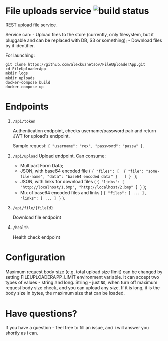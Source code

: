 # File uploads service ![build status ](https://travis-ci.org/alexkuznetsov/FileUploaderApp.svg?branch=master)

REST upload file service.

Service can:
    - Upload files to the store (currently, only filesystem, but it pluggable and can be replaced with DB, S3 or something);
    - Download files by it identifier.

For launching:

```
git clone https://github.com/alexkuznetsov/FileUploaderApp.git
cd FileUploaderApp
mkdir logs
mkdir uploads
docker-compose build
docker-compose up
```

Endpoints
===========

1.  ```/api/token```

    Authentication endpoint, checks username/password pair and return JWT for upload's endpoint.

    Sample request: ``` { "username": "rex", "password": "passw" } ```.

2. ```/api/upload```
    Upload endpoint. Can consume:
    
    - Multipart Form Data;
    - JSON, with base64 encoded file ( ``` { "files": [  { "file": "some-file-name", "data": "base64 encoded data" }   ] }  ``` );
    - JSON, with links for download files (  ```{ "links": [ "http://localhost/1.bmp", "http://localhost/2.bmp" ] }``` );
    - Mix of base64 encoded files and links ( ```{ "files": [ ... ], "links": [ ... ] }``` ).

3. ```/api/file/{fileId}```

    Download file endpoint

4. ```/health```
    
    Health check endpoint

Configuration
===============

Maximum request body size (e.g. total upload size limit) can be changed by setting FILEUPLOADERAPP_LIMIT environment variable.
It can accept two types of values - string and long. String - just `NO`, when turn off maximum request body size check, and 
you can upload any size.
If it is long, it is the body size in bytes, the maximum size that can be loaded.

Have questions?
===============
If you have a question - feel free to fill an issue, and i will answer you shortly as i can.
